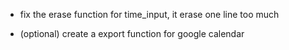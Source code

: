  - fix the erase function for time_input, it erase one line too much

 - (optional) create a export function for google calendar
